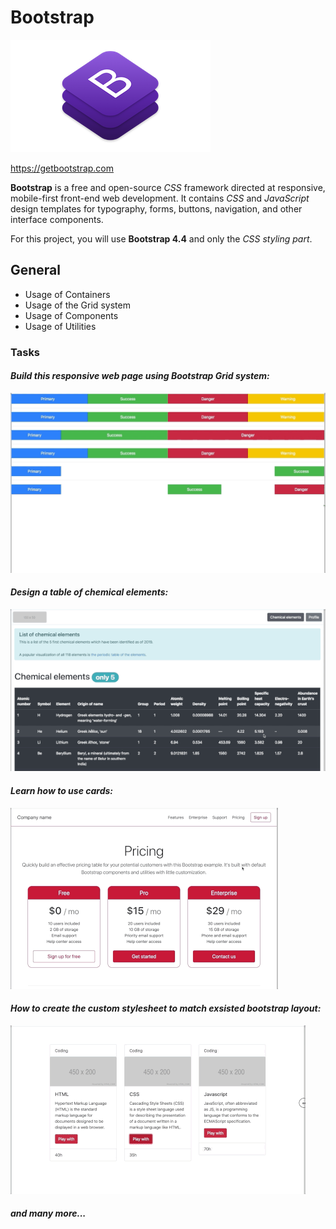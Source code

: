 # Bootstrap

![Bootstrap 4.4](images/small-bootstrap-icon.png)

https://getbootstrap.com

**Bootstrap** is a free and open-source *CSS* framework directed at responsive, mobile-first front-end web development. It contains *CSS* and *JavaScript* design templates for typography, forms, buttons, navigation, and other interface components.

For this project, you will use **Bootstrap 4.4** and only the *CSS styling part*.

## General

* Usage of Containers
* Usage of the Grid system
* Usage of Components
* Usage of Utilities
  
### Tasks

#### *Build this responsive web page using Bootstrap Grid system:*

![grid](images/grid.gif)

#### *Design a table of chemical elements:*

![Table](images/table.gif)

#### *Learn how to use cards:*

![Cards](images/card.gif)

#### *How to create the custom stylesheet to match exsisted bootstrap layout:*

![css](images/css.gif)

#### *and many more...*
